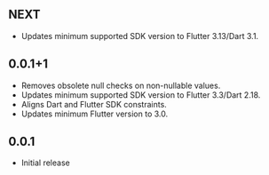 ## NEXT

* Updates minimum supported SDK version to Flutter 3.13/Dart 3.1.

## 0.0.1+1

* Removes obsolete null checks on non-nullable values.
* Updates minimum supported SDK version to Flutter 3.3/Dart 2.18.
* Aligns Dart and Flutter SDK constraints.
* Updates minimum Flutter version to 3.0.

## 0.0.1

* Initial release
